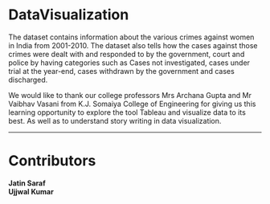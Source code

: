 # DataVisualization
The dataset contains information about the various crimes against women in India from 2001-2010. The dataset also tells how the cases against those crimes were dealt with and responded to by the government, court and police by having categories such as Cases not investigated, cases under trial at the year-end, cases withdrawn by the government and cases discharged.


We would like to thank our college professors Mrs Archana Gupta and Mr Vaibhav Vasani from K.J. Somaiya College of Engineering for giving us this learning opportunity to explore the tool Tableau and visualize data to its best. As well as to understand story writing in data visualization.
***
<h1>Contributors</h1>

**Jatin Saraf**
<br>
**Ujjwal Kumar**
